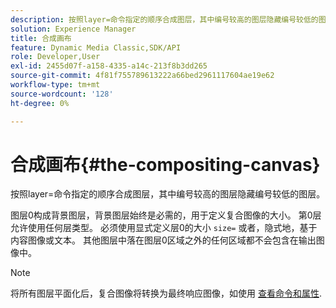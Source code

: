 ```yaml
---
description: 按照layer=命令指定的顺序合成图层，其中编号较高的图层隐藏编号较低的图层。
solution: Experience Manager
title: 合成画布
feature: Dynamic Media Classic,SDK/API
role: Developer,User
exl-id: 2455d07f-a158-4335-a14c-213f8b3dd265
source-git-commit: 4f81f755789613222a66bed2961117604ae19e62
workflow-type: tm+mt
source-wordcount: '128'
ht-degree: 0%

---
```


# 合成画布{#the-compositing-canvas}

按照layer=命令指定的顺序合成图层，其中编号较高的图层隐藏编号较低的图层。

图层0构成背景图层，背景图层始终是必需的，用于定义复合图像的大小。 第0层允许使用任何层类型。 必须使用显式定义层0的大小 `size=` 或者，隐式地，基于内容图像或文本。 其他图层中落在图层0区域之外的任何区域都不会包含在输出图像中。

>[!NOTE]
>
>将所有图层平面化后，复合图像将转换为最终响应图像，如使用 [查看命令和属性](../../../../../../is-api/http-ref/image-serving-api-ref/c-http-protocol-reference/c-syntax-and-features/c-command-overview/r-view-commands-and-attributes.md#reference-8b3d637d080a47a4ba669a7f0de2ba90).
